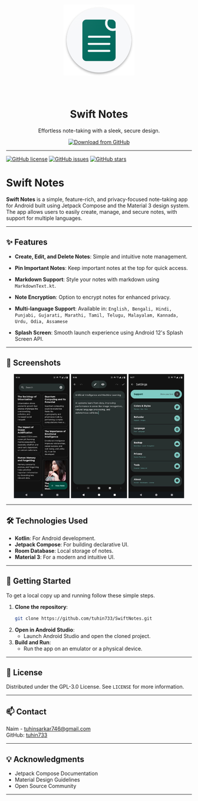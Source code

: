<div align="center">
<img width="192" height="192" src="app/src/main/res/mipmap-xxxhdpi/ic_launcher_round.png" align="center" alt="">
    
<br></br>

# Swift Notes
Effortless note-taking with a sleek, secure design.

[![Download from GitHub](https://img.shields.io/badge/Download%20from-GitHub-blue?logo=github)](https://github.com/tuhin733/SwiftNotes/releases/latest)

---
</div>

[![GitHub license](https://img.shields.io/github/license/tuhin733/SwiftNotes)](https://github.com/tuhin733/SwiftNotes/blob/main/LICENSE) 
[![GitHub issues](https://img.shields.io/github/issues/tuhin733/SwiftNotes)](https://github.com/tuhin733/SwiftNotes/issues) 
[![GitHub stars](https://img.shields.io/github/stars/tuhin733/SwiftNotes)](https://github.com/tuhin733/SwiftNotes/stargazers)

# Swift Notes

**Swift Notes** is a simple, feature-rich, and privacy-focused note-taking app for Android built using Jetpack Compose and the Material 3 design system. The app allows users to easily create, manage, and secure notes, with support for multiple languages.

---

## ✨ Features

- **Create, Edit, and Delete Notes**: Simple and intuitive note management.
- **Pin Important Notes**: Keep important notes at the top for quick access.
- **Markdown Support**: Style your notes with markdown using `MarkdownText.kt`.
- **Note Encryption**: Option to encrypt notes for enhanced privacy.
- **Multi-language Support**: Available in:  `English, Bengali, Hindi, Punjabi, Gujarati, Marathi, Tamil, Telugu, Malayalam, Kannada, Urdu, Odia, Assamese`

  
- **Splash Screen**: Smooth launch experience using Android 12's Splash Screen API.

---

## 📸 Screenshots

<div align="left">
<div align="center">
    <img src="metadata/en-US/images/phoneScreenshots/1_home-screen.jpg" width="30%"  alt=""/>
    <img src="metadata/en-US/images/phoneScreenshots/2_edit-screen.jpg" width="30%"  alt=""/>
    <img src="metadata/en-US/images/phoneScreenshots/3_settings-screen.jpg" width="30%"  alt=""/>
</div>
</div>

---

## 🛠️ Technologies Used

- **Kotlin**: For Android development.
- **Jetpack Compose**: For building declarative UI.
- **Room Database**: Local storage of notes.
- **Material 3**: For a modern and intuitive UI.

---

## 📖 Getting Started

To get a local copy up and running follow these simple steps.

1. **Clone the repository**:
    ```bash
    git clone https://github.com/tuhin733/SwiftNotes.git
    ```
2. **Open in Android Studio**:
    - Launch Android Studio and open the cloned project.
3. **Build and Run**:
    - Run the app on an emulator or a physical device.

---


## 📝 License

Distributed under the GPL-3.0 License. See `LICENSE` for more information.

---

## 📫 Contact

Naim - [tuhinsarkar746@gmail.com](mailto:your-email@example.com)  
GitHub: [tuhin733](https://github.com/tuhin733)

---

## 💡 Acknowledgments

- Jetpack Compose Documentation
- Material Design Guidelines
- Open Source Community

---
